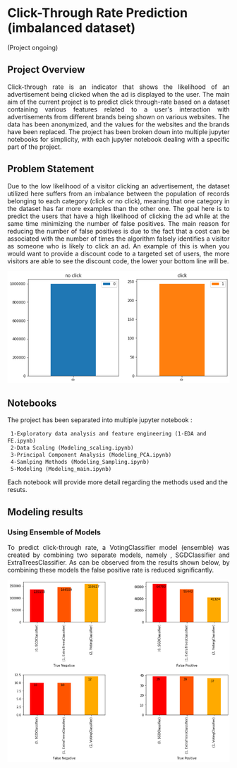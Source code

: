 # Click-Through Rate Prediction (imbalanced dataset)
(Project ongoing) 

 ## Project Overview
 
<p align='justify'>
Click-through rate is an indicator that shows the  likelihood of an advertisement being clicked when the ad is displayed to the user. The main aim of the current project is to predict click through-rate based on a dataset containing various features related to a user's interaction with advertisements from different brands being shown on various websites. The data has been anonymized, and the values for the websites and the brands have been replaced. The project has been broken down into multiple jupyter notebooks for simplicity, with each jupyter notebook dealing with a specific part of the project. 
</p>

## Problem Statement

<p align='justify'>
Due to the low likelihood of a visitor clicking an advertisement, the dataset utilized here suffers from an imbalance between the population of records belonging to each category (click or no click), meaning that one category in the dataset has far more examples than the other one. The goal here is to predict the users that have a high likelihood of clicking the ad while at the same time minimizing the number of false positives. The main reason for reducing the number of false positives is due to the fact that a cost can be associated with the number of times the algorithm falsely identifies a visitor as someone who is likely to click an ad. An example of this is when you would want to provide a discount code to a targeted set of users, the more visitors are able to see the discount code, the lower your bottom line will be. 
</p>
<p align='center'> 
<img src='./images/bar_imbalance.png'></img>
</p>

## Notebooks
 The project has been separated into multiple jupyter notebook :
 ```
  1-Exploratory data analysis and feature engineering (1-EDA and FE.ipynb)
  2-Data Scaling (Modeling_scaling.ipynb)
  3-Principal Component Analysis (Modeling_PCA.ipynb)
  4-Samlping Methods (Modeling_Sampling.ipynb)
  5-Modeling (Modeling_main.ipynb)
```
Each notebook will provide more detail regarding the methods used and the resuts.

## Modeling results 

### Using Ensemble of Models
<p align='justify'>
To predict click-through rate, a VotingClassifier model (ensemble) was created by combining two separate models, namely , SGDClassifier and ExtraTreesClassifier. As can be observed from the results shown below, by combining these models the false positive rate is reduced significantly.
 </p>

<img src='./images/ensemble.png'> </img>


